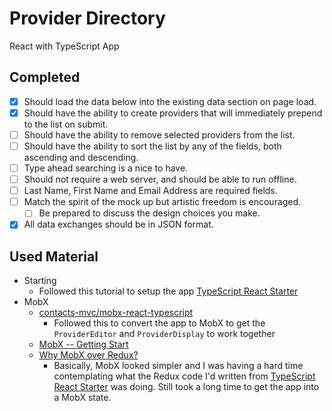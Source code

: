 # Provider Directory

React with TypeScript App

## Completed

- [x] Should load the data below into the existing data section on page load.
- [x] Should have the ability to create providers that will immediately prepend to the list on submit.
- [ ] Should have the ability to remove selected providers from the list.
- [ ] Should have the ability to sort the list by any of the fields, both ascending and descending.
- [ ] Type ahead searching is a nice to have.
- [ ] Should not require a web server, and should be able to run offline.
- [ ] Last Name, First Name and Email Address are required fields.
- [ ] Match the spirit of the mock up but artistic freedom is encouraged.
    - [ ] Be prepared to discuss the design choices you make.
- [x] All data exchanges should be in JSON format.

## Used Material

- Starting
    - Followed this tutorial to setup the app [TypeScript React Starter](https://github.com/Microsoft/TypeScript-React-Starter)
- MobX
    - [contacts-mvc/mobx-react-typescript](https://github.com/contacts-mvc/mobx-react-typescript)
        - Followed this to convert the app to MobX to get the `ProviderEditor` and `ProviderDisplay` to work together
    - [MobX -- Getting Start](https://mobx.js.org/getting-started.html)
    - [Why MobX over Redux?](https://www.robinwieruch.de/redux-mobx-confusion/)
        - Basically, MobX looked simpler and I was having a hard time contemplating what the Redux code I'd written from [TypeScript React Starter](https://github.com/Microsoft/TypeScript-React-Starter) was doing. Still took a long time to get the app into a MobX state.
